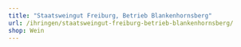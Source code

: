 ```yaml
---
title: "Staatsweingut Freiburg, Betrieb Blankenhornsberg"
url: /ihringen/staatsweingut-freiburg-betrieb-blankenhornsberg/
shop: Wein
---
```

